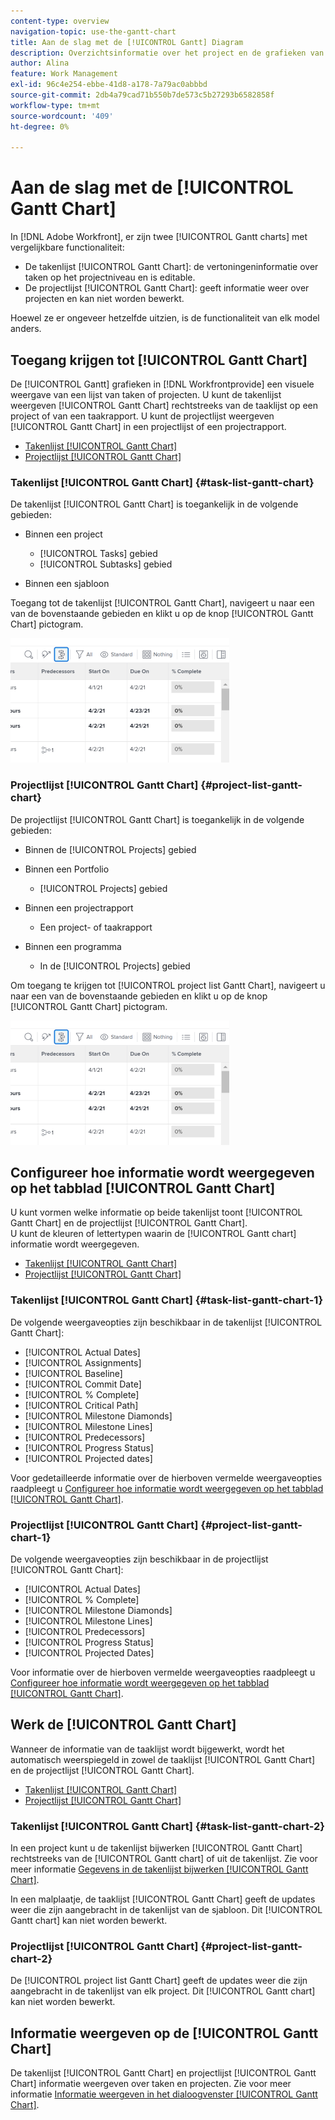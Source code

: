 ```yaml
---
content-type: overview
navigation-topic: use-the-gantt-chart
title: Aan de slag met de [!UICONTROL Gantt] Diagram
description: Overzichtsinformatie over het project en de grafieken van de taakGantt in Adobe Workfront.
author: Alina
feature: Work Management
exl-id: 96c4e254-ebbe-41d8-a178-7a79ac0abbbd
source-git-commit: 2db4a79cad71b550b7de573c5b27293b6582858f
workflow-type: tm+mt
source-wordcount: '409'
ht-degree: 0%

---
```


# Aan de slag met de [!UICONTROL Gantt Chart]

In [!DNL Adobe Workfront], er zijn twee [!UICONTROL Gantt charts] met vergelijkbare functionaliteit:

* De takenlijst [!UICONTROL Gantt Chart]: de vertoningeninformatie over taken op het projectniveau en is editable.
* De projectlijst [!UICONTROL Gantt Chart]: geeft informatie weer over projecten en kan niet worden bewerkt.

Hoewel ze er ongeveer hetzelfde uitzien, is de functionaliteit van elk model anders.

## Toegang krijgen tot [!UICONTROL Gantt Chart]

De [!UICONTROL Gantt] grafieken in [!DNL Workfrontprovide] een visuele weergave van een lijst van taken of projecten. U kunt de takenlijst weergeven [!UICONTROL Gantt Chart] rechtstreeks van de taaklijst op een project of van een taakrapport. U kunt de projectlijst weergeven [!UICONTROL Gantt Chart] in een projectlijst of een projectrapport.

* [Takenlijst [!UICONTROL Gantt Chart]](#task-list-gantt-chart)
* [Projectlijst [!UICONTROL Gantt Chart]](#project-list-gantt-chart)

### Takenlijst [!UICONTROL Gantt Chart] {#task-list-gantt-chart}

De takenlijst [!UICONTROL Gantt Chart] is toegankelijk in de volgende gebieden:

* Binnen een project

   * [!UICONTROL Tasks] gebied
   * [!UICONTROL Subtasks] gebied

* Binnen een sjabloon

Toegang tot de takenlijst [!UICONTROL Gantt Chart], navigeert u naar een van de bovenstaande gebieden en klikt u op de knop [!UICONTROL Gantt Chart] pictogram.

![](assets/qs-gantt-icon-on-task-list-highlighted-350x199.png)

### Projectlijst [!UICONTROL Gantt Chart] {#project-list-gantt-chart}

De projectlijst [!UICONTROL Gantt Chart] is toegankelijk in de volgende gebieden:

* Binnen de [!UICONTROL Projects] gebied
* Binnen een Portfolio

   * [!UICONTROL Projects] gebied

* Binnen een projectrapport

   * Een project- of taakrapport

* Binnen een programma

   * In de [!UICONTROL Projects] gebied

Om toegang te krijgen tot [!UICONTROL project list Gantt Chart], navigeert u naar een van de bovenstaande gebieden en klikt u op de knop [!UICONTROL Gantt Chart] pictogram.

![](assets/qs-gantt-icon-on-task-list-highlighted-350x199.png)

## Configureer hoe informatie wordt weergegeven op het tabblad [!UICONTROL Gantt Chart]

U kunt vormen welke informatie op beide takenlijst toont [!UICONTROL Gantt Chart] en de projectlijst [!UICONTROL Gantt Chart].\
U kunt de kleuren of lettertypen waarin de [!UICONTROL Gantt chart] informatie wordt weergegeven.

* [Takenlijst [!UICONTROL Gantt Chart]](#task-list-gantt-chart)
* [Projectlijst [!UICONTROL Gantt Chart]](#project-list-gantt-chart)

### Takenlijst [!UICONTROL Gantt Chart] {#task-list-gantt-chart-1}

De volgende weergaveopties zijn beschikbaar in de takenlijst [!UICONTROL Gantt Chart]:

* [!UICONTROL Actual Dates]
* [!UICONTROL Assignments]
* [!UICONTROL Baseline]
* [!UICONTROL Commit Date]
* [!UICONTROL % Complete]
* [!UICONTROL Critical Path]
* [!UICONTROL Milestone Diamonds]
* [!UICONTROL Milestone Lines]
* [!UICONTROL Predecessors]
* [!UICONTROL Progress Status]
* [!UICONTROL Projected dates]

Voor gedetailleerde informatie over de hierboven vermelde weergaveopties raadpleegt u [Configureer hoe informatie wordt weergegeven op het tabblad [!UICONTROL Gantt Chart]](../../../manage-work/gantt-chart/use-the-gantt-chart/configure-info-on-gantt-chart.md).

### Projectlijst [!UICONTROL Gantt Chart] {#project-list-gantt-chart-1}

De volgende weergaveopties zijn beschikbaar in de projectlijst [!UICONTROL Gantt Chart]:

* [!UICONTROL Actual Dates]
* [!UICONTROL % Complete]
* [!UICONTROL Milestone Diamonds]
* [!UICONTROL Milestone Lines]
* [!UICONTROL Predecessors]
* [!UICONTROL Progress Status]
* [!UICONTROL Projected Dates]

Voor informatie over de hierboven vermelde weergaveopties raadpleegt u [Configureer hoe informatie wordt weergegeven op het tabblad [!UICONTROL Gantt Chart]](../../../manage-work/gantt-chart/use-the-gantt-chart/configure-info-on-gantt-chart.md).

## Werk de [!UICONTROL Gantt Chart]

Wanneer de informatie van de taaklijst wordt bijgewerkt, wordt het automatisch weerspiegeld in zowel de taaklijst [!UICONTROL Gantt Chart] en de projectlijst [!UICONTROL Gantt Chart].

* [Takenlijst [!UICONTROL Gantt Chart]](#task-list-gantt-chart)
* [Projectlijst [!UICONTROL Gantt Chart]](#project-list-gantt-chart)

### Takenlijst [!UICONTROL Gantt Chart] {#task-list-gantt-chart-2}

In een project kunt u de takenlijst bijwerken [!UICONTROL Gantt Chart] rechtstreeks van de [!UICONTROL Gantt chart] of uit de takenlijst. Zie voor meer informatie [Gegevens in de takenlijst bijwerken [!UICONTROL Gantt Chart]](../../../manage-work/gantt-chart/use-the-gantt-chart/update-info-task-list-gantt.md).

In een malplaatje, de taaklijst [!UICONTROL Gantt Chart] geeft de updates weer die zijn aangebracht in de takenlijst van de sjabloon. Dit [!UICONTROL Gantt chart] kan niet worden bewerkt.

### Projectlijst [!UICONTROL Gantt Chart] {#project-list-gantt-chart-2}

De [!UICONTROL project list Gantt Chart] geeft de updates weer die zijn aangebracht in de takenlijst van elk project. Dit [!UICONTROL Gantt chart] kan niet worden bewerkt.

## Informatie weergeven op de [!UICONTROL Gantt Chart]

De takenlijst [!UICONTROL Gantt Chart] en projectlijst [!UICONTROL Gantt Chart] informatie weergeven over taken en projecten. Zie voor meer informatie [Informatie weergeven in het dialoogvenster [!UICONTROL Gantt Chart]](../../../manage-work/gantt-chart/use-the-gantt-chart/view-info-in-gantt.md).
